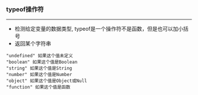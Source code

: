 ### typeof操作符

-------------

- 检测给定变量的数据类型, typeof是一个操作符不是函数，但是也可以加小括号
- 返回某个字符串
```text
"undefined" 如果这个值未定义
"boolean" 如果这个值是Boolean
"string" 如果这个值是String
"number" 如果这个值是Number
"object" 如果这个值是Object或Null
"function" 如果这个值是函数
```